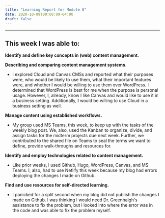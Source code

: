 ```yaml
---
title: "Learning Report for Module 8"
date: 2020-10-09T00:00:00-04:00
draft: false
---
```


-----
This week I was able to:
-----

**Identify and define key concepts in (web) content management.**

**Describing and comparing content management systems.** 
+ I explored Cloud and Canvas CMSs and reported what their purposes were, who would be likely to use them, what their important features were, and whether I would be willing to use them over WordPress. I determined that WordPress is best for me when the purpose is personal usage. However, I, already, know I like Canvas and would like to use it in a business setting. Additionally, I would be willing to use Cloud in a business setting as well.

**Manage content using established workflows.** 
+ My group used MS Teams, this week, to keep up with the tasks of the weekly blog post. We, also, used the Kanban to organize, divide, and assign tasks for the midterm projects due next week. Further, we contributed to the shared file on Teams to seal the terms we want to define, provide walk-throughs and resources for.

**Identify and employ technologies related to content management.** 
+ Like prior weeks, I used Github, Hugo, WordPress, Canvas, and MS Teams. I, also, had to use Netlify this week because my blog had errors deploying the changes I made on Github.

**Find and use resources for self-directed learning.** 
+ I panicked for a split second when my blog did not publish the changes I made on Github. I was thinking I would need Dr. Greenhalgh's assistance to fix the problem, but I looked into where the error was in the code and was able to fix the problem myself.
